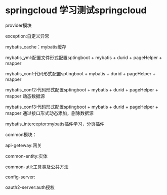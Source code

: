 # springcloud 学习测试springcloud

provider模块

  exception:自定义异常
  
  mybatis_cache：mybatis缓存
  
  mybatis_yml:配置文件形式配置sptingboot + mybatis + durid + pageHelper + mapper
  
  mybatis_conf:代码形式配置sptingboot + mybatis + durid + pageHelper + mapper
  
  mybatis_conf2:代码形式配置sptingboot + mybatis + durid + pageHelper + mapper 动态数据源
  
  mybatis_conf3:代码形式配置sptingboot + mybatis + durid + pageHelper + mapper 通过接口形式动态添加，删除数据源
  
  mybatis_interceptor:mybatis插件学习，分页插件
  
  
common模块：

  api-geteway:网关
  
  common-entity:实体
  
  common-util:工具类及公共方法
  
  config-server:
  
  oauth2-server:auth授权
  
  

